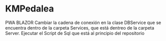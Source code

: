 # KMPedalea
PWA BLAZOR
Cambiar la cadena de conexión en la clase DBService que se encuentra dentro de la carpeta Services, que está dentreo de la carpeta Server.
Ejecutar el Script de Sql que está al principio del repositorio
